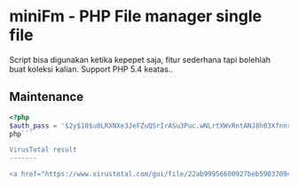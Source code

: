 miniFm - PHP File manager single file
=======================================

Script bisa digunakan ketika kepepet saja, fitur sederhana tapi bolehlah buat koleksi kalian. 
Support PHP 5.4 keatas..

Maintenance
-------

```php
<?php
$auth_pass = '$2y$10$u0LRXNXe3JeFZuQSrIrASu3Puc.wNLrtXWvRntANJ8h03Xfnnr4YK'; /* ganti dengan password andalan kalian!. contoh: PASSWORD_HASH('r00t',PASSWORD_DEFAULT) */
php```

VirusTotal result
-------

<a href="https://www.virustotal.com/gui/file/22ab99956600927beb5903709c8923529e2ee6e7d1cc912ae4915808b37b357e?nocache=1" target="_blank">Lihat hasil scan!</a>